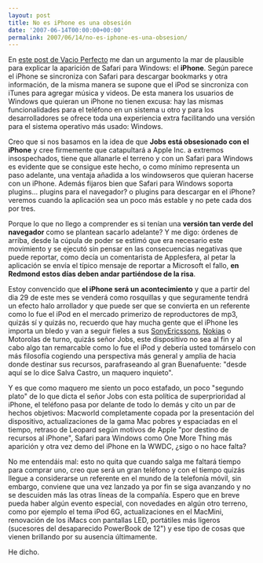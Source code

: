 ```yaml
---
layout: post
title: No es iPhone es una obsesión
date: '2007-06-14T00:00:00+00:00'
permalink: 2007/06/14/no-es-iphone-es-una-obsesion/
---
```

En <a href="http://www.vacioperfecto.com/2007/06/12/%c2%bfpor-que-un-safari-for-windows/">este post de Vacio Perfecto</a> me dan un argumento la mar de plausible para explicar la aparición de Safari para Windows: el <strong>iPhone</strong>. Según parece el iPhone se sincroniza con Safari para descargar bookmarks y otra información, de la misma manera se supone que el iPod se sincroniza con iTunes para agregar música y videos. De esta manera los usuarios de Windows que quieran un iPhone no tienen excusa: hay las mismas funcionalidades para el teléfono en un sistema u otro y para los desarrolladores se ofrece toda una experiencia extra facilitando una versión para el sistema operativo más usado: Windows.

Creo que si nos basamos en la idea de que <strong>Jobs está obsesionado con el iPhone</strong> y cree firmemente que catapultará a Apple Inc. a extremos insospechados, tiene que allanarle el terreno y con un Safari para Windows es evidente que se consigue este hecho, o como mínimo representa un paso adelante, una ventaja añadida a los windowseros que quieran hacerse con un iPhone. Además fijaros bien que Safari para Windows soporta plugins... plugins para el navegador? o plugins para descargar en el iPhone? veremos cuando la aplicación sea un poco más estable y no pete cada dos por tres.

Porque lo que no llego a comprender es si tenían una <strong>versión tan verde del navegador</strong> como se plantean sacarlo adelante? Y me digo: órdenes de arriba, desde la cúpula de poder se estimó que era necesario este movimiento y se ejecutó sin pensar en las consecuencias negativas que puede reportar, como decía un comentarista de Applesfera, al petar la aplicación se envía el típico mensaje de reportar a Microsoft el fallo, <strong>en Redmond estos días deben andar partiéndose de la risa</strong>.

Estoy convencido que <strong>el iPhone será un acontecimiento</strong> y que a partir del dia 29 de este mes se venderá como rosquillas y que seguramente tendrá un efecto halo arrollador y que puede ser que se convierta en un referente como lo fue el iPod en el mercado primerizo de reproductores de mp3, quizás sí y quizás no, recuerdo que hay mucha gente que el iPhone les importa un bledo y van a seguir fieles a sus <a href="http://sferazero.com">SonyEricssons</a>, <a href="http://childrenatyourfeet.com">Nokias</a> o Motorolas de turno, quizás señor Jobs, este dispositivo no sea al fin y al cabo algo tan remarcable como lo fue el iPod y debería usted tomárselo con más filosofía cogiendo una perspectiva más general y amplia de hacia donde destinar sus recursos, parafraseando al gran Buenafuente: "desde aquí se lo dice Salva Castro, un maquero inquieto".

Y es que como maquero me siento un poco estafado, un poco "segundo plato" de lo que dicta el señor Jobs con esta política de superprioridad al iPhone, el teléfono pasa por delante de todo lo demás y cito un par de hechos objetivos: Macworld completamente copada por la presentación del dispositivo, actualizaciones de la gama Mac pobres y espaciadas en el tiempo, retraso de Leopard según motivos de Apple "por destino de recursos al iPhone", Safari para Windows como One More Thing más aparición y otra vez demo del iPhone en la WWDC, ¿sigo o no hace falta?

No me entendáis mal: esto no quita que cuando salga me faltará tiempo para comprar uno, creo que será un gran teléfono y con el tiempo quizás llegue a considerarse un referente en el mundo de la telefonía móvil, sin embargo, conviene que una vez lanzado ya por fin se siga avanzando y no se descuiden más las otras líneas de la compañía. Espero que en breve pueda haber algún evento especial, con novedades en algún otro terreno, como por ejemplo el tema iPod 6G, actualizaciones en el MacMini, renovación de los iMacs con pantallas LED, portátiles más ligeros (sucesores del desaparecido PowerBook de 12") y ese tipo de cosas que vienen brillando por su ausencia últimamente. 

He dicho.
